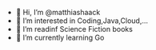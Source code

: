 - 👋 Hi, I’m @matthiashaack
- 👀 I’m interested in Coding,Java,Cloud,...
- 👀 I’m readinf Science Fiction books
- 🌱 I’m currently learning Go

<!---
- 💞️ I’m looking to collaborate on ...
- 📫 How to reach me ...

matthiashaack/matthiashaack is a ✨ special ✨ repository because its `README.md` (this file) appears on your GitHub profile.
You can click the Preview link to take a look at your changes.
--->
